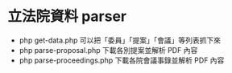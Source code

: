 立法院資料 parser
=================
* php get-data.php 可以把「委員」「提案」「會議」等列表抓下來
* php parse-proposal.php 下載各別提案並解析 PDF 內容
* php parse-proceedings.php 下載各院會議事錄並解析 PDF 內容
